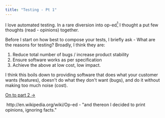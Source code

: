 ```yaml
---
title: "Testing - Pt 1"
---
```

<p>I love automated testing. In a rare diversion into op-ed<a href="#1"><sup>1</sup></a> I thought a put few thoughts (read - opinions) together.</p>

<p>Before I start on how best to compose your tests, I briefly ask - What are the reasons for testing? Broadly, I think they are:</p>

<ol>
<li>		Reduce total number of bugs / increase product stability
<li>		Ensure software works as per specification
<li>		Achieve the above at low cost, low impact.</ol>

<p>I think this boils down to providing software that does what your customer wants (features), doesn't do what they don't want (bugs), and do it without making too much noise (cost).</p>

<p><a href="/content/testing-pt-2-choosing-your-system">On to part 2 &rarr;</a></p>

<p><a name="1"/> http://en.wikipedia.org/wiki/Op-ed - "and thereon I decided to print opinions, ignoring facts."</p>
